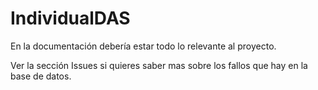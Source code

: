 # IndividualDAS
En la documentación debería estar todo lo relevante al proyecto.

Ver la sección Issues si quieres saber mas sobre los fallos que hay en la base de datos.
